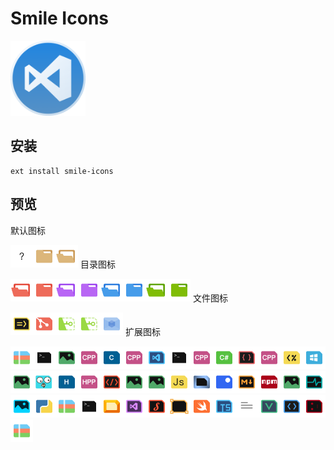 # Smile Icons

<img src="icon.png" width="120px">

## 安装

```
ext install smile-icons
```

## 预览

默认图标

<img src="icons/default/file.png" width="36px"><img src="icons/default/folder.png" width="36px"><img src="icons/default/folder.expanded.png" width="36px">
目录图标

<img src="icons/folders/.git.expanded.png" width="36px"><img src="icons/folders/.git.png" width="36px"><img src="icons/folders/.vs.expanded.png" width="36px"><img src="icons/folders/.vs.png" width="36px"><img src="icons/folders/.vscode.expanded.png" width="36px"><img src="icons/folders/.vscode.png" width="36px"><img src="icons/folders/node_modules.expanded.png" width="36px"><img src="icons/folders/node_modules.png" width="36px">
文件图标

<img src="icons/files/.babelrc.png" width="36px"><img src="icons/files/.gitignore.png" width="36px"><img src="icons/files/license.png" width="36px"><img src="icons/files/license.txt.png" width="36px"><img src="icons/files/webpack.config.js.png" width="36px">
扩展图标

<img src="icons/extensions/7z.png" width="36px"><img src="icons/extensions/bat.png" width="36px"><img src="icons/extensions/bmp.png" width="36px"><img src="icons/extensions/c++.png" width="36px"><img src="icons/extensions/c.png" width="36px"><img src="icons/extensions/cc.png" width="36px"><img src="icons/extensions/code-workspace.png" width="36px"><img src="icons/extensions/command.png" width="36px"><img src="icons/extensions/cpp.png" width="36px"><img src="icons/extensions/cs.png" width="36px"><img src="icons/extensions/css.png" width="36px"><img src="icons/extensions/cxx.png" width="36px"><img src="icons/extensions/ejs.png" width="36px"><img src="icons/extensions/exe.png" width="36px"><img src="icons/extensions/gif.png" width="36px"><img src="icons/extensions/go.png" width="36px"><img src="icons/extensions/h.png" width="36px"><img src="icons/extensions/hpp.png" width="36px"><img src="icons/extensions/html.png" width="36px"><img src="icons/extensions/jpeg.png" width="36px"><img src="icons/extensions/jpg.png" width="36px"><img src="icons/extensions/js.png" width="36px"><img src="icons/extensions/json.png" width="36px"><img src="icons/extensions/lua.png" width="36px"><img src="icons/extensions/md.png" width="36px"><img src="icons/extensions/npmignore.png" width="36px"><img src="icons/extensions/png.png" width="36px"><img src="icons/extensions/protobuf.png" width="36px"><img src="icons/extensions/psd.png" width="36px"><img src="icons/extensions/py.png" width="36px"><img src="icons/extensions/rar.png" width="36px"><img src="icons/extensions/sh.png" width="36px"><img src="icons/extensions/sketch.png" width="36px"><img src="icons/extensions/sln.png" width="36px"><img src="icons/extensions/styl.png" width="36px"><img src="icons/extensions/svg.png" width="36px"><img src="icons/extensions/swift.png" width="36px"><img src="icons/extensions/ts.png" width="36px"><img src="icons/extensions/txt.png" width="36px"><img src="icons/extensions/vue.png" width="36px"><img src="icons/extensions/xml.png" width="36px"><img src="icons/extensions/yml.png" width="36px"><img src="icons/extensions/zip.png" width="36px">